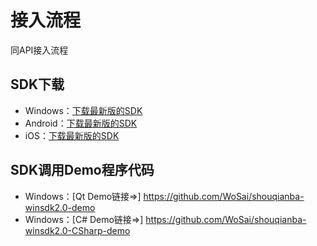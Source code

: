 # 接入流程

同API接入流程

## SDK下载
* Windows：[下载最新版的SDK](http://shouqianba-sdk.oss-cn-hangzhou.aliyuncs.com/SQB-Windows-SDK-2.1.0_build20160307.zip)
* Android：[下载最新版的SDK](http://shouqianba-sdk.oss-cn-hangzhou.aliyuncs.com/SQB-Android-SDK.zip)
* iOS：[下载最新版的SDK](http://shouqianba-sdk.oss-cn-hangzhou.aliyuncs.com/upay_sdk_ios_3.0.0.zip)

## SDK调用Demo程序代码
* Windows：[Qt Demo链接=>] https://github.com/WoSai/shouqianba-winsdk2.0-demo
* Windows：[C# Demo链接=>] https://github.com/WoSai/shouqianba-winsdk2.0-CSharp-demo
